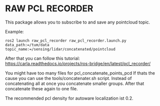 # RAW PCL RECORDER

This package allows you to subscribe to and save any pointcloud topic. 

Example:
```
ros2 launch raw_pcl_recorder raw_pcl_recorder.launch.py data_path:=/tum/data topic_name:=/sensing/lidar/concatenated/pointcloud
```

After that you can follow this tutorial: https://carla.readthedocs.io/projects/ros-bridge/en/latest/pcl_recorder/

You might have too many files for pcl_concatenate_points_pcd 
If thats the cause you can use the tools/concatenater.sh script. Instead of concatenating all at once you concatenate smaller groups. After that concatenate these again to one file.

The recommended pcl density for autoware localization ist 0.2.